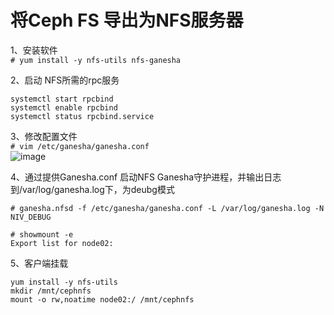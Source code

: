 将Ceph FS 导出为NFS服务器
========================
1、安装软件  
``` # yum install -y nfs-utils nfs-ganesha ```  

2、启动 NFS所需的rpc服务  
```
systemctl start rpcbind
systemctl enable rpcbind
systemctl status rpcbind.service
```  

3、修改配置文件  
``` # vim /etc/ganesha/ganesha.conf ```  
![image](https://github.com/mykubernetes/linux-install/blob/master/image/ceph.png)  

4、通过提供Ganesha.conf 启动NFS Ganesha守护进程，并输出日志到/var/log/ganesha.log下，为deubg模式 
```
# ganesha.nfsd -f /etc/ganesha/ganesha.conf -L /var/log/ganesha.log -N NIV_DEBUG

# showmount -e
Export list for node02:

```  
5、客户端挂载  
```
yum install -y nfs-utils
mkdir /mnt/cephnfs
mount -o rw,noatime node02:/ /mnt/cephnfs
```  
